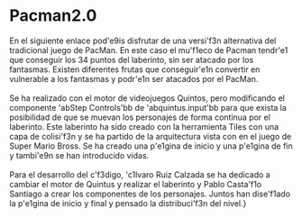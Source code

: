 # Pacman2.0

En el siguiente enlace pod\'e9is disfrutar de una versi\'f3n alternativa del tradicional juego de PacMan. En este caso el mu\'f1eco de Pacman tendr\'e1 que conseguir los 34 puntos del laberinto, sin ser atacado por los fantasmas. Existen diferentes frutas que conseguir\'e1n convertir en vulnerable a los fantasmas y podr\'e1n ser atacados por el PacMan.\
\
Se ha realizado con el motor de videojuegos Quintos, pero modificando el componente \'abStep Controls\'bb de \'abquintus.input\'bb para que exista la posibilidad de que se muevan los personajes de forma continua por el laberinto. Este laberinto ha sido creado con la herramienta Tiles con una capa de colisi\'f3n y se ha partido de la arquitectura vista con en el juego de Super Mario Bross. Se ha creado una p\'e1gina de inicio y una p\'e1gina de fin y tambi\'e9n se han introducido vidas. \
\
Para el desarrollo del c\'f3digo, \'c1lvaro Ruiz Calzada se ha dedicado a cambiar el motor de Quintus y realizar el laberinto y Pablo Casta\'f1o Santiago a crear los componentes de los personajes. Juntos han dise\'f1ado la p\'e1gina de inicio y final y pensado la distribuci\'f3n del nivel.}
